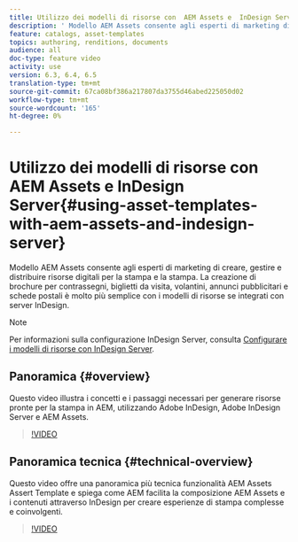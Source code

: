 ```yaml
---
title: Utilizzo dei modelli di risorse con  AEM Assets e  InDesign Server
description: ' Modello AEM Assets consente agli esperti di marketing di creare, gestire e distribuire risorse digitali per la stampa e la stampa. La creazione di brochure di marketing, biglietti da visita, volantini, annunci pubblicitari e schede postali è molto più semplice con i modelli di risorse se integrati con  server InDesign. '
feature: catalogs, asset-templates
topics: authoring, renditions, documents
audience: all
doc-type: feature video
activity: use
version: 6.3, 6.4, 6.5
translation-type: tm+mt
source-git-commit: 67ca08bf386a217807da3755d46abed225050d02
workflow-type: tm+mt
source-wordcount: '165'
ht-degree: 0%

---
```



# Utilizzo dei modelli di risorse con  AEM Assets e  InDesign Server{#using-asset-templates-with-aem-assets-and-indesign-server}

 Modello AEM Assets consente agli esperti di marketing di creare, gestire e distribuire risorse digitali per la stampa e la stampa. La creazione di brochure per contrassegni, biglietti da visita, volantini, annunci pubblicitari e schede postali è molto più semplice con i modelli di risorse se integrati con  server InDesign.

>[!NOTE]
>
>Per informazioni sulla configurazione  InDesign Server, consulta [Configurare i modelli di risorse con  InDesign Server](asset-templates-technical-video-setup.md).

## Panoramica {#overview}

Questo video illustra i concetti e i passaggi necessari per generare risorse pronte per la stampa in AEM, utilizzando  Adobe InDesign,  Adobe InDesign Server e  AEM Assets.

>[!VIDEO](https://video.tv.adobe.com/v/25170?quality=12&learn=on)

## Panoramica tecnica {#technical-overview}

Questo video offre una panoramica più tecnica  funzionalità AEM Assets Assert Template e spiega come AEM facilita la composizione  AEM Assets e i contenuti attraverso  InDesign per creare esperienze di stampa complesse e coinvolgenti.

>[!VIDEO](https://video.tv.adobe.com/v/17071/?quality=9&learn=on)